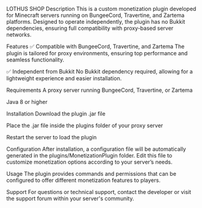 LOTHUS SHOP
Description
This is a custom monetization plugin developed for Minecraft servers running on BungeeCord, Travertine, and Zartema platforms. Designed to operate independently, the plugin has no Bukkit dependencies, ensuring full compatibility with proxy-based server networks.

Features
✅ Compatible with BungeeCord, Travertine, and Zartema
The plugin is tailored for proxy environments, ensuring top performance and seamless functionality.

✅ Independent from Bukkit
No Bukkit dependency required, allowing for a lightweight experience and easier installation.

Requirements
A proxy server running BungeeCord, Travertine, or Zartema

Java 8 or higher

Installation
Download the plugin .jar file

Place the .jar file inside the plugins folder of your proxy server

Restart the server to load the plugin

Configuration
After installation, a configuration file will be automatically generated in the plugins/MonetizationPlugin folder. Edit this file to customize monetization options according to your server’s needs.

Usage
The plugin provides commands and permissions that can be configured to offer different monetization features to players.

Support
For questions or technical support, contact the developer or visit the support forum within your server's community.
